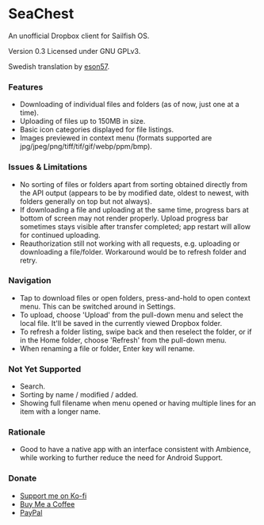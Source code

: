 # SeaChest
An unofficial Dropbox client for Sailfish OS.

Version 0.3
Licensed under GNU GPLv3.

Swedish translation by [eson57](https://github.com/eson57).

<h3>Features</h3>

- Downloading of individual files and folders (as of now, just one at a time).
- Uploading of files up to 150MB in size.
- Basic icon categories displayed for file listings.
- Images previewed in context menu (formats supported are jpg/jpeg/png/tiff/tif/gif/webp/ppm/bmp).

<h3>Issues & Limitations</h3>

- No sorting of files or folders apart from sorting obtained directly from the API output (appears to be by modified date, oldest to newest, with folders generally on top but not always).
- If downloading a file and uploading at the same time, progress bars at bottom of screen may not render properly. Upload progress bar sometimes stays visible after transfer completed; app restart will allow for continued uploading.
- Reauthorization still not working with all requests, e.g. uploading or downloading a file/folder. Workaround would be to refresh folder and retry.

<h3>Navigation</h3>

- Tap to download files or open folders, press-and-hold to open context menu. This can be switched around in Settings.
- To upload, choose 'Upload' from the pull-down menu and select the local file. It'll be saved in the currently viewed Dropbox folder.
- To refresh a folder listing, swipe back and then reselect the folder, or if in the Home folder, choose 'Refresh' from the pull-down menu.
- When renaming a file or folder, Enter key will rename. 

<h3>Not Yet Supported</h3>

- Search.
- Sorting by name / modified / added.
- Showing full filename when menu opened or having multiple lines for an item with a longer name.

<h3>Rationale</h3>

- Good to have a native app with an interface consistent with Ambience, while working to further reduce the need for Android Support.

<h3>Donate</h3>

- <a href="https://ko-fi.com/mjebdev">Support me on Ko-fi</a>
- <a href="https://buymeacoffee.com/mjebdev">Buy Me a Coffee</a>
- <a href="https://paypal.me/mjebdev">PayPal</a>
